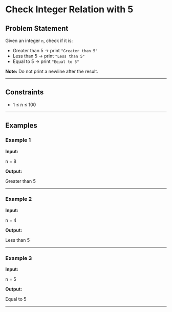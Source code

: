 # Check Integer Relation with 5

## Problem Statement
Given an integer `n`, check if it is:
- Greater than 5 → print `"Greater than 5"`
- Less than 5 → print `"Less than 5"`
- Equal to 5 → print `"Equal to 5"`

**Note:** Do not print a newline after the result.

---

## Constraints
- 1 ≤ n ≤ 100  

---

## Examples

### Example 1
**Input:**  

n = 8

**Output:**  

Greater than 5


---

### Example 2
**Input:**  

n = 4

**Output:**  

Less than 5


---

### Example 3
**Input:**  

n = 5

**Output:**  

Equal to 5


---
